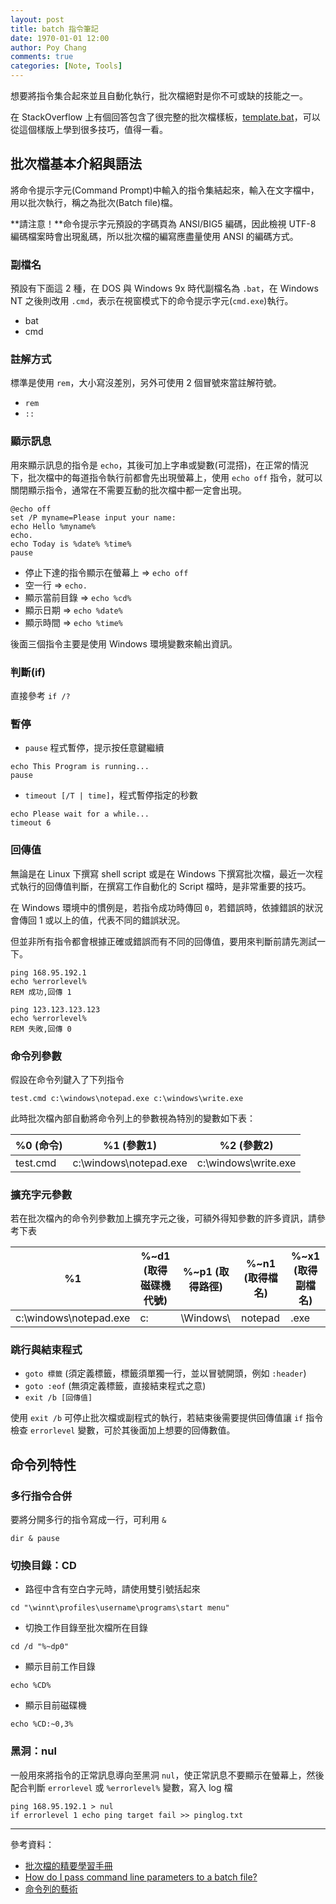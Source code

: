 ```yaml
---
layout: post
title: batch 指令筆記
date: 1970-01-01 12:00
author: Poy Chang
comments: true
categories: [Note, Tools]
---
```


想要將指令集合起來並且自動化執行，批次檔絕對是你不可或缺的技能之一。

在 StackOverflow 上有個回答包含了很完整的批次檔樣板，[template.bat](https://stackoverflow.com/a/45070967/3803939)，可以從這個樣版上學到很多技巧，值得一看。

## 批次檔基本介紹與語法

將命令提示字元(Command Prompt)中輸入的指令集結起來，輸入在文字檔中，用以批次執行，稱之為批次(Batch file)檔。

**請注意！**命令提示字元預設的字碼頁為 ANSI/BIG5 編碼，因此檢視 UTF-8 編碼檔案時會出現亂碼，所以批次檔的編寫應盡量使用 ANSI 的編碼方式。

### 副檔名

預設有下面這 2 種，在 DOS 與 Windows 9x 時代副檔名為 `.bat`，在 Windows NT 之後則改用 `.cmd`，表示在視窗模式下的命令提示字元(`cmd.exe`)執行。

- bat
- cmd

### 註解方式

標準是使用 `rem`，大小寫沒差別，另外可使用 2 個冒號來當註解符號。

- `rem`
- `::`

### 顯示訊息

用來顯示訊息的指令是 `echo`，其後可加上字串或變數(可混搭)，在正常的情況下，批次檔中的每道指令執行前都會先出現螢幕上，使用 `echo off` 指令，就可以關閉顯示指令，通常在不需要互動的批次檔中都一定會出現。

```
@echo off
set /P myname=Please input your name:
echo Hello %myname%
echo.
echo Today is %date% %time%
pause
```

- 停止下達的指令顯示在螢幕上 => `echo off`
- 空一行 => `echo.`
- 顯示當前目錄 => `echo %cd%`
- 顯示日期 => `echo %date%`
- 顯示時間 => `echo %time%`

後面三個指令主要是使用 Windows 環境變數來輸出資訊。

### 判斷(if)

直接參考 `if /?`

### 暫停

- `pause` 程式暫停，提示按任意鍵繼續

```
echo This Program is running...
pause
```

- `timeout [/T | time]`，程式暫停指定的秒數

```
echo Please wait for a while...
timeout 6
```

### 回傳值

無論是在 Linux 下撰寫 shell script 或是在 Windows 下撰寫批次檔，最近一次程式執行的回傳值判斷，在撰寫工作自動化的 Script 檔時，是非常重要的技巧。

在 Windows 環境中的慣例是，若指令成功時傳回 `0`，若錯誤時，依據錯誤的狀況會傳回 1 或以上的值，代表不同的錯誤狀況。

但並非所有指令都會根據正確或錯誤而有不同的回傳值，要用來判斷前請先測試一下。

```
ping 168.95.192.1
echo %errorlevel%
REM 成功,回傳 1

ping 123.123.123.123
echo %errorlevel%
REM 失敗,回傳 0
```

### 命令列參數

假設在命令列鍵入了下列指令

```
test.cmd c:\windows\notepad.exe c:\windows\write.exe
```

此時批次檔內部自動將命令列上的參數視為特別的變數如下表：

<table class="table table-striped">
<thead>
  <tr>
    <th>%0 (命令)</th>
    <th>%1 (參數1)</th>
    <th>%2 (參數2)</th>
  </tr>
</thead>
<tbody>
  <tr>
    <td>test.cmd</td>
    <td>c:\windows\notepad.exe</td>
    <td>c:\windows\write.exe</td>
  </tr>
</tbody>
</table>

### 擴充字元參數

若在批次檔內的命令列參數加上擴充字元之後，可額外得知參數的許多資訊，請參考下表

<table class="table table-striped">
<thead>
  <tr>
    <th>%1</th>
    <th>%~d1 (取得磁碟機代號)</th>
    <th>%~p1 (取得路徑)</th>
    <th>%~n1 (取得檔名)</th>
    <th>%~x1 (取得副檔名)</th>
  </tr>
</thead>
<tbody>
  <tr>
    <td>c:\windows\notepad.exe</td>
    <td>c:</td>
    <td>\Windows\</td>
    <td>notepad	</td>
    <td>.exe</td>
  </tr>
</tbody>
</table>

### 跳行與結束程式

- `goto 標籤` (須定義標籤，標籤須單獨一行，並以冒號開頭，例如 `:header`)
- `goto :eof` (無須定義標籤，直接結束程式之意)
- `exit /b [回傳值]`

使用 `exit /b` 可停止批次檔或副程式的執行，若結束後需要提供回傳值讓 `if` 指令檢查 `errorlevel` 變數，可於其後面加上想要的回傳數值。

## 命令列特性

### 多行指令合併

要將分開多行的指令寫成一行，可利用 `&`

```
dir & pause
```

### 切換目錄：CD

- 路徑中含有空白字元時，請使用雙引號括起來

```
cd "\winnt\profiles\username\programs\start menu"
```

- 切換工作目錄至批次檔所在目錄

```
cd /d "%~dp0"
```

- 顯示目前工作目錄

```
echo %CD%
```

- 顯示目前磁碟機

```
echo %CD:~0,3%
```

### 黑洞：nul

一般用來將指令的正常訊息導向至黑洞 `nul`，使正常訊息不要顯示在螢幕上，然後配合判斷 `errorlevel` 或 `%errorlevel%` 變數，寫入 log 檔

```
ping 168.95.192.1 > nul
if errorlevel 1 echo ping target fail >> pinglog.txt
```

---

參考資料：

- [批次檔的精要學習手冊](https://www.gitbook.com/book/peterju/cmddoc)
- [How do I pass command line parameters to a batch file?](https://stackoverflow.com/questions/26551/how-do-i-pass-command-line-parameters-to-a-batch-file)
- [命令列的藝術](https://github.com/jlevy/the-art-of-command-line/blob/master/README-zh-Hant.md)
